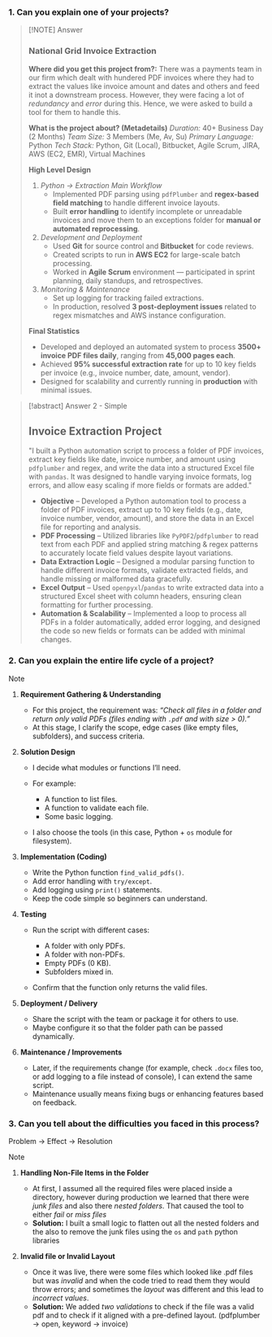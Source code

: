 ### 1. Can you explain one of your projects?

> [!NOTE] Answer
> ### National Grid Invoice Extraction
> **Where did you get this project from?:** There was a payments team in our firm which dealt with hundered PDF invoices where they had to extract the values like invoice amount and dates and others and feed it inot a downstream process. However, they were facing a lot of *redundancy* and *error* during this. Hence, we were asked to build a tool for them to handle this.
>
> **What is the project about? (Metadetails)** 
> *Duration:* 40+ Business Day (2 Months)
> *Team Size:* 3 Members  (Me, Av, Su)
> *Primary Language:* Python 
> *Tech Stack:* Python, Git (Local), Bitbucket, Agile Scrum, JIRA, AWS (EC2, EMR), Virtual Machines
>
> **High Level Design**
> 1. *Python -> Extraction Main Workflow*
>     - Implemented PDF parsing using `pdfPlumber` and **regex-based field matching** to handle different invoice layouts.
>     - Built **error handling** to identify incomplete or unreadable invoices and move them to an exceptions folder for **manual or automated reprocessing**.
> 2. *Development and Deployment*
>     - Used **Git** for source control and **Bitbucket** for code reviews.
>     - Created scripts to run in **AWS EC2** for large-scale batch processing.
>     - Worked in **Agile Scrum** environment — participated in sprint planning, daily standups, and retrospectives.
> 3. *Monitoring & Maintenance*
>     - Set up logging for tracking failed extractions.
>     - In production, resolved **3 post-deployment issues** related to regex mismatches and AWS instance configuration.
> 
> **Final Statistics**
> - Developed and deployed an automated system to process **3500+ invoice PDF files daily**, ranging from **45,000 pages each**.
> - Achieved **95% successful extraction rate** for up to 10 key fields per invoice (e.g., invoice number, date, amount, vendor).
> - Designed for scalability and currently running in **production** with minimal issues.



> [!abstract] Answer 2 - Simple
> ## Invoice Extraction Project
> "I built a Python automation script to process a folder of PDF invoices, extract key fields like date, invoice number, and amount using `pdfplumber` and regex, and write the data into a structured Excel file with `pandas`. It was designed to handle varying invoice formats, log errors, and allow easy scaling if more fields or formats are added."
> 
> - **Objective** – Developed a Python automation tool to process a folder of PDF invoices, extract up to 10 key fields (e.g., date, invoice number, vendor, amount), and store the data in an Excel file for reporting and analysis.
> - **PDF Processing** – Utilized libraries like `PyPDF2`/`pdfplumber` to read text from each PDF and applied string matching & regex patterns to accurately locate field values despite layout variations.
> - **Data Extraction Logic** – Designed a modular parsing function to handle different invoice formats, validate extracted fields, and handle missing or malformed data gracefully.
> - **Excel Output** – Used `openpyxl`/`pandas` to write extracted data into a structured Excel sheet with column headers, ensuring clean formatting for further processing.
> - **Automation & Scalability** – Implemented a loop to process all PDFs in a folder automatically, added error logging, and designed the code so new fields or formats can be added with minimal changes.

### 2. Can you explain the entire life cycle of a project?

> [!NOTE]
> 1. **Requirement Gathering & Understanding**
> 
>    * For this project, the requirement was: *“Check all files in a folder and return only valid PDFs (files ending with `.pdf` and with size > 0).”*
>    * At this stage, I clarify the scope, edge cases (like empty files, subfolders), and success criteria.
> 
> 2. **Solution Design**
> 
>    * I decide what modules or functions I’ll need.
>    * For example:
> 
>      * A function to list files.
>      * A function to validate each file.
>      * Some basic logging.
>    * I also choose the tools (in this case, Python + `os` module for filesystem).
> 
> 3. **Implementation (Coding)**
> 
>    * Write the Python function `find_valid_pdfs()`.
>    * Add error handling with `try/except`.
>    * Add logging using `print()` statements.
>    * Keep the code simple so beginners can understand.
> 
> 4. **Testing**
> 
>    * Run the script with different cases:
> 
>      * A folder with only PDFs.
>      * A folder with non-PDFs.
>      * Empty PDFs (0 KB).
>      * Subfolders mixed in.
>    * Confirm that the function only returns the valid files.
> 
> 5. **Deployment / Delivery**
> 
>    * Share the script with the team or package it for others to use.
>    * Maybe configure it so that the folder path can be passed dynamically.
> 
> 6. **Maintenance / Improvements**
> 
>    * Later, if the requirements change (for example, check `.docx` files too, or add logging to a file instead of console), I can extend the same script.
>    * Maintenance usually means fixing bugs or enhancing features based on feedback.

### 3. Can you tell about the difficulties you faced in this process?

Problem -> Effect -> Resolution

> [!NOTE]
> 1. **Handling Non-File Items in the Folder**
>    * At first, I assumed all the required files were placed inside a directory, however during production we learned that there were *junk files* and also there *nested folders*. That caused the tool to either *fail* or *miss files*
>    * **Solution:** I built a small logic to flatten out all the nested folders and the also to remove the junk files using the `os` and `path` python libraries
> 
> 2. **Invalid file or Invalid Layout**
> 
>    * Once it was live, there were some files which looked like .pdf files but was *invalid* and when the code tried to read them they would throw errors; and sometimes the *layout* was different and this lead to *incorrect values*.
>    * **Solution:** We added *two validations* to check if the file was a valid pdf and to check if it aligned with a pre-defined layout. (pdfplumber -> open, keyword -> invoice)




